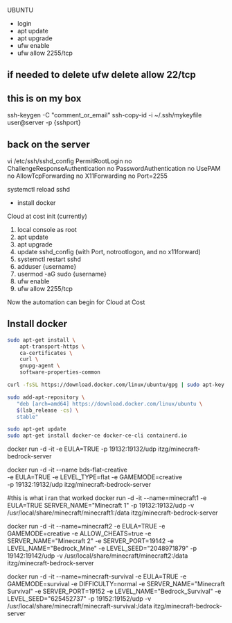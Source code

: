 UBUNTU
- login
- apt update
- apt upgrade
- ufw enable
- ufw allow 2255/tcp
## if needed to delete   ufw delete allow 22/tcp

## this is on my box
ssh-keygen -C "comment_or_email"
ssh-copy-id -i ~/.ssh/mykeyfile user@server -p {sshport}

## back on the server
vi /etc/ssh/sshd_config
PermitRootLogin no
ChallengeResponseAuthentication no
PasswordAuthentication no
UsePAM no
AllowTcpForwarding no
X11Forwarding no
Port=2255

systemctl reload sshd

- install docker

Cloud at cost init (currently)  
1. local console as root
1. apt update
1. apt upgrade
1. update sshd_config (with Port, notrootlogon, and no x11forward)
1. systemctl restart sshd
1. adduser {username}
1. usermod -aG sudo {username}
1. ufw enable
1. ufw allow 2255/tcp

Now the automation can begin for Cloud at Cost  
## Install docker
```bash
sudo apt-get install \
    apt-transport-https \
    ca-certificates \
    curl \
    gnupg-agent \
    software-properties-common
```

```bash
curl -fsSL https://download.docker.com/linux/ubuntu/gpg | sudo apt-key add -
```

```bash
sudo add-apt-repository \
   "deb [arch=amd64] https://download.docker.com/linux/ubuntu \
   $(lsb_release -cs) \
   stable"
```

```bash
sudo apt-get update  
sudo apt-get install docker-ce docker-ce-cli containerd.io
```


docker run -d -it -e EULA=TRUE -p 19132:19132/udp itzg/minecraft-bedrock-server

docker run -d -it --name bds-flat-creative \
  -e EULA=TRUE -e LEVEL_TYPE=flat -e GAMEMODE=creative \
  -p 19132:19132/udp itzg/minecraft-bedrock-server

#this is what i ran that worked
docker run -d -it --name=minecraft1 -e EULA=TRUE SERVER_NAME="Minecraft 1" -p 19132:19132/udp -v /usr/local/share/minecraft/minecraft1:/data itzg/minecraft-bedrock-server

docker run -d -it --name=minecraft2 -e EULA=TRUE -e GAMEMODE=creative -e ALLOW_CHEATS=true -e SERVER_NAME="Minecraft 2" -e SERVER_PORT=19142 -e LEVEL_NAME="Bedrock_Mine" -e LEVEL_SEED="2048971879" -p 19142:19142/udp -v /usr/local/share/minecraft/minecraft2:/data itzg/minecraft-bedrock-server

docker run -d -it --name=minecraft-survival -e EULA=TRUE -e GAMEMODE=survival -e DIFFICULTY=normal -e SERVER_NAME="Minecraft Survival" -e SERVER_PORT=19152 -e LEVEL_NAME="Bedrock_Survival" -e LEVEL_SEED="625452737" -p 19152:19152/udp -v /usr/local/share/minecraft/minecraft-survival:/data itzg/minecraft-bedrock-server